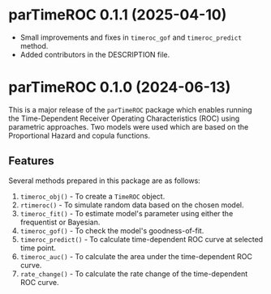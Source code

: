 # parTimeROC 0.1.1 (2025-04-10) 

* Small improvements and fixes in `timeroc_gof` and `timeroc_predict` method. 
* Added contributors in the DESCRIPTION file.

# parTimeROC 0.1.0 (2024-06-13) 

This is a major release of the `parTimeROC` package which enables running the Time-Dependent Receiver Operating Characteristics (ROC) using parametric approaches. Two models were used which are based on the Proportional Hazard and copula functions.

## Features

Several methods prepared in this package are as follows:
1. `timeroc_obj()` - To create a `TimeROC` object.
2. `rtimeroc()` - To simulate random data based on the chosen model.
3. `timeroc_fit()` - To estimate model's parameter using either the frequentist or Bayesian.
4. `timeroc_gof()` - To check the model's goodness-of-fit.
5. `timeroc_predict()` - To calculate time-dependent ROC curve at selected time point.
6. `timeroc_auc()` - To calculate the area under the time-dependent ROC curve.
7. `rate_change()` - To calculate the rate change of the time-dependent ROC curve.
